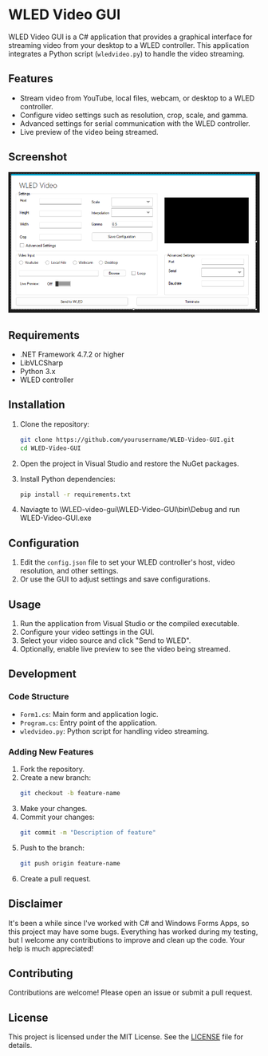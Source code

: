 # WLED Video GUI

WLED Video GUI is a C# application that provides a graphical interface for streaming video from your desktop to a WLED controller. This application integrates a Python script (`wledvideo.py`) to handle the video streaming.

## Features

- Stream video from YouTube, local files, webcam, or desktop to a WLED controller.
- Configure video settings such as resolution, crop, scale, and gamma.
- Advanced settings for serial communication with the WLED controller.
- Live preview of the video being streamed.

## Screenshot
![WLED Video GUI](screenshot.png)

## Requirements

- .NET Framework 4.7.2 or higher
- LibVLCSharp
- Python 3.x
- WLED controller

## Installation

1. Clone the repository:
    ```sh
    git clone https://github.com/yourusername/WLED-Video-GUI.git
    cd WLED-Video-GUI
    ```

2. Open the project in Visual Studio and restore the NuGet packages.

3. Install Python dependencies:
    ```sh
    pip install -r requirements.txt
    ```

4. Naviagte to \WLED-video-gui\WLED-Video-GUI\bin\Debug and run WLED-Video-GUI.exe

## Configuration

1. Edit the `config.json` file to set your WLED controller's host, video resolution, and other settings.
2. Or use the GUI to adjust settings and save configurations.

## Usage

1. Run the application from Visual Studio or the compiled executable.
2. Configure your video settings in the GUI.
3. Select your video source and click "Send to WLED".
4. Optionally, enable live preview to see the video being streamed.

## Development

### Code Structure

- `Form1.cs`: Main form and application logic.
- `Program.cs`: Entry point of the application.
- `wledvideo.py`: Python script for handling video streaming.

### Adding New Features

1. Fork the repository.
2. Create a new branch:
    ```sh
    git checkout -b feature-name
    ```
3. Make your changes.
4. Commit your changes:
    ```sh
    git commit -m "Description of feature"
    ```
5. Push to the branch:
    ```sh
    git push origin feature-name
    ```
6. Create a pull request.

## Disclaimer

It's been a while since I've worked with C# and Windows Forms Apps, so this project may have some bugs. Everything has worked during my testing, but I welcome any contributions to improve and clean up the code. Your help is much appreciated!

## Contributing

Contributions are welcome! Please open an issue or submit a pull request.

## License

This project is licensed under the MIT License. See the [LICENSE](LICENSE) file for details.
